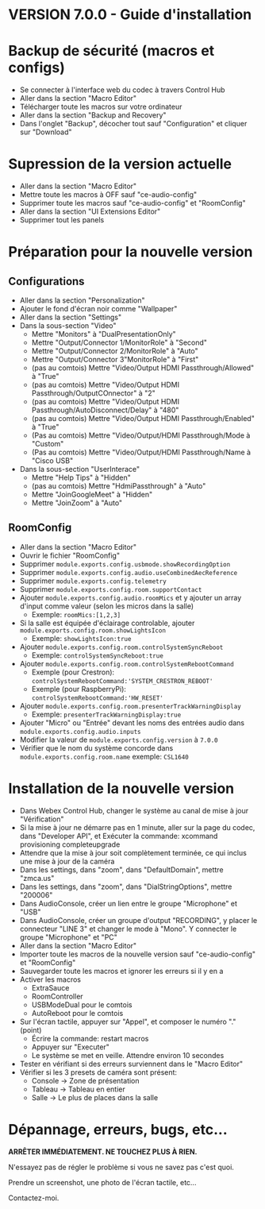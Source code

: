 # VERSION 7.0.0 - Guide d'installation

# Backup de sécurité (macros et configs)
* Se connecter à l'interface web du codec à travers Control Hub
* Aller dans la section "Macro Editor"
* Télécharger toute les macros sur votre ordinateur
* Aller dans la section "Backup and Recovery"
* Dans l'onglet "Backup", décocher tout sauf "Configuration" et cliquer sur "Download"

# Supression de la version actuelle
* Aller dans la section "Macro Editor"
* Mettre toute les macros à OFF sauf "ce-audio-config"
* Supprimer toute les macros sauf "ce-audio-config" et "RoomConfig"
* Aller dans la section "UI Extensions Editor"
* Supprimer tout les panels

# Préparation pour la nouvelle version
## Configurations
* Aller dans la section "Personalization"
* Ajouter le fond d'écran noir comme "Wallpaper"
* Aller dans la section "Settings"
* Dans la sous-section "Video"
  * Mettre "Monitors" à "DualPresentationOnly"
  * Mettre "Output/Connector 1/MonitorRole" à "Second"
  * Mettre "Output/Connector 2/MonitorRole" à "Auto"
  * Mettre "Output/Connector 3"MonitorRole" à "First"
  * (pas au comtois) Mettre "Video/Output HDMI Passthrough/Allowed" à "True"
  * (pas au comtois) Mettre "Video/Output HDMI Passthrough/OutputCOnnector" à "2"
  * (pas au comtois) Mettre "Video/Output HDMI Passthrough/AutoDisconnect/Delay" à "480"
  * (pas au comtois) Mettre "Video/Output HDMI Passthrough/Enabled" à "True"
  * (Pas au comtois) Mettre "Video/Output/HDMI Passthrough/Mode à "Custom"
  * (Pas au comtois) Mettre "Video/Output/HDMI Passthrough/Name à "Cisco USB"
* Dans la sous-section "UserInterace"
  * Mettre "Help Tips" à "Hidden"
  * (pas au comtois) Mettre "HdmiPassthrough" à "Auto"
  * Mettre "JoinGoogleMeet" à "Hidden"
  * Mettre "JoinZoom" à "Auto"


## RoomConfig
* Aller dans la section "Macro Editor"
* Ouvrir le fichier "RoomConfig"
* Supprimer ```module.exports.config.usbmode.showRecordingOption```
* Supprimer ```module.exports.config.audio.useCombinedAecReference```
* Supprimer ```module.exports.config.telemetry```
* Supprimer ```module.exports.config.room.supportContact```
* Ajouter ```module.exports.config.audio.roomMics``` et y ajouter un array d'input comme valeur (selon les micros dans la salle)
  * Exemple: ```roomMics:[1,2,3]```
* Si la salle est équipée d'éclairage controlable, ajouter ```module.exports.config.room.showLightsIcon```
  * Exemple: ```showLightsIcon:true```
* Ajouter ```module.exports.config.room.controlSystemSyncReboot```
  * Exemple: ```controlSystemSyncReboot:true```
* Ajouter ```module.exports.config.room.controlSystemRebootCommand```
  * Exemple (pour Crestron): ```controlSystemRebootCommand:'SYSTEM_CRESTRON_REBOOT'```
  * Exemple (pour RaspberryPi): ```controlSystemRebootCommand:'HW_RESET'```
* Ajouter ```module.exports.config.room.presenterTrackWarningDisplay```
  * Exemple: ```presenterTrackWarningDisplay:true```
* Ajouter "Micro" ou "Entrée" devant les noms des entrées audio dans ```module.exports.config.audio.inputs```
* Modifier la valeur de ```module.exports.config.version``` à ```7.0.0```
* Vérifier que le nom du système concorde dans ```module.exports.config.room.name``` exemple: ```CSL1640```


# Installation de la nouvelle version
* Dans Webex Control Hub, changer le système au canal de mise à jour "Vérification"
* Si la mise à jour ne démarre pas en 1 minute, aller sur la page du codec, dans "Developer API", et Exécuter la commande: xcommand provisioning completeupgrade
* Attendre que la mise à jour soit complètement terminée, ce qui inclus une mise à jour de la caméra
* Dans les settings, dans "zoom", dans "DefaultDomain", mettre "zmca.us"
* Dans les settings, dans "zoom", dans "DialStringOptions", mettre "200006"
* Dans AudioConsole, créer un lien entre le groupe "Microphone" et "USB"
* Dans AudioConsole, créer un groupe d'output "RECORDING", y placer le connecteur "LINE 3" et changer le mode à "Mono". Y connecter le groupe "Microphone" et "PC"
* Aller dans la section "Macro Editor"
* Importer toute les macros de la nouvelle version sauf "ce-audio-config" et "RoomConfig"
* Sauvegarder toute les macros et ignorer les erreurs si il y en a
* Activer les macros
  * ExtraSauce
  * RoomController
  * USBModeDual pour le comtois
  * AutoReboot pour le comtois
* Sur l'écran tactile, appuyer sur "Appel", et composer le numéro "." (point)
  * Écrire la commande: restart macros
  * Appuyer sur "Executer"
  * Le système se met en veille. Attendre environ 10 secondes
* Tester en vérifiant si des erreurs surviennent dans le "Macro Editor"
* Vérifier si les 3 presets de caméra sont présent:
  * Console -> Zone de présentation
  * Tableau -> Tableau en entier
  * Salle -> Le plus de places dans la salle

# Dépannage, erreurs, bugs, etc...
**ARRÊTER IMMÉDIATEMENT. NE TOUCHEZ PLUS À RIEN.**

N'essayez pas de régler le problème si vous ne savez pas c'est quoi. 

Prendre un screenshot, une photo de l'écran tactile, etc...

Contactez-moi.